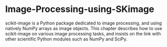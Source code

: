 # Image-Processing-using-SKimage

scikit-image is a Python package dedicated to image processing, and using natively NumPy arrays as image objects. This chapter describes how to use scikit-image on various image processing tasks, and insists on the link with other scientific Python modules such as NumPy and SciPy.
